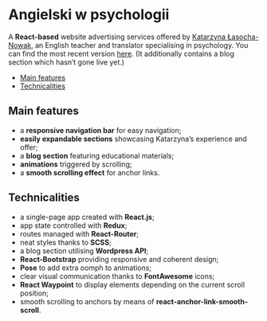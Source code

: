 # Angielski w psychologii

A **React-based** website advertising services offered by [Katarzyna Łasocha-Nowak](https://angielskiwpsychologii.pl/), an English teacher and translator specialising in psychology. You can find the most recent version [here](https://angielskiwpsychologii-demo.netlify.app/). (It additionally contains a blog section which hasn’t gone live yet.)

* [Main features](#main-features)
* [Technicalities](#technicalities)

## Main features

* a **responsive navigation bar** for easy navigation;
* **easily expandable sections** showcasing Katarzyna’s experience and offer;
* a **blog section** featuring educational materials;
* **animations** triggered by scrolling;
* a **smooth scrolling effect** for anchor links.

## Technicalities

* a single-page app created with **React.js**;
* app state controlled with **Redux**;
* routes managed with **React-Router**;
* neat styles thanks to **SCSS**;
* a blog section utilising **Wordpress API**;
* **React-Bootstrap** providing responsive and coherent design;
* **Pose** to add extra oomph to animations;
* clear visual communication thanks to **FontAwesome** icons;
* **React Waypoint** to display elements depending on the current scroll position;
* smooth scrolling to anchors by means of **react-anchor-link-smooth-scroll**.
